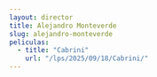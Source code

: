 ```yaml
---
layout: director
title: Alejandro Monteverde
slug: alejandro-monteverde
peliculas:
  - title: "Cabrini"
    url: "/lps/2025/09/18/Cabrini/"
---
```

